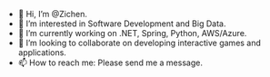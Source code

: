 - 👋 Hi, I’m @Zichen.
- 👀 I’m interested in Software Development and Big Data.
- 🌱 I’m currently working on .NET, Spring, Python, AWS/Azure.
- 💞️ I’m looking to collaborate on developing interactive games and applications.
- 📫 How to reach me: Please send me a message.

<!---
Zichen1028/Zichen1028 is a ✨ special ✨ repository because its `README.md` (this file) appears on your GitHub profile.
You can click the Preview link to take a look at your changes.
--->
